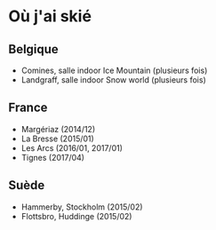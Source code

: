 # Où j'ai skié

## Belgique

- Comines, salle indoor Ice Mountain (plusieurs fois) 
- Landgraff, salle indoor Snow world (plusieurs fois)

## France
- Margériaz (2014/12)
- La Bresse (2015/01)
- Les Arcs (2016/01, 2017/01)
- Tignes (2017/04)

## Suède

- Hammerby, Stockholm (2015/02)
- Flottsbro, Huddinge (2015/02)